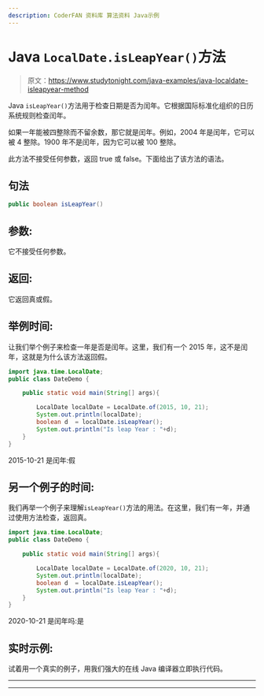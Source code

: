 ```yaml
---
description: CoderFAN 资料库 算法资料 Java示例
---
```


# Java `LocalDate.isLeapYear()`方法

> 原文：<https://www.studytonight.com/java-examples/java-localdate-isleapyear-method>

Java `isLeapYear()`方法用于检查日期是否为闰年。它根据国际标准化组织的日历系统规则检查闰年。

如果一年能被四整除而不留余数，那它就是闰年。例如，2004 年是闰年，它可以被 4 整除。1900 年不是闰年，因为它可以被 100 整除。

此方法不接受任何参数，返回 true 或 false。下面给出了该方法的语法。

## 句法

```java
public boolean isLeapYear()
```

## 参数:

它不接受任何参数。

## 返回:

它返回真或假。

## 举例时间:

让我们举个例子来检查一年是否是闰年。这里，我们有一个 2015 年，这不是闰年，这就是为什么该方法返回假。

```java
import java.time.LocalDate; 
public class DateDemo {

	public static void main(String[] args){  

		LocalDate localDate = LocalDate.of(2015, 10, 21);
		System.out.println(localDate);
		boolean d  = localDate.isLeapYear();
		System.out.println("Is leap Year : "+d);
	}
}
```

2015-10-21
是闰年:假

## 另一个例子的时间:

我们再举一个例子来理解`isLeapYear()`方法的用法。在这里，我们有一年，并通过使用方法检查，返回真。

```java
import java.time.LocalDate; 
public class DateDemo {

	public static void main(String[] args){  

		LocalDate localDate = LocalDate.of(2020, 10, 21);
		System.out.println(localDate);
		boolean d  = localDate.isLeapYear();
		System.out.println("Is leap Year : "+d);
	}
}
```

2020-10-21
是闰年吗:是

## 实时示例:

试着用一个真实的例子，用我们强大的在线 Java 编译器立即执行代码。

* * *

* * *
